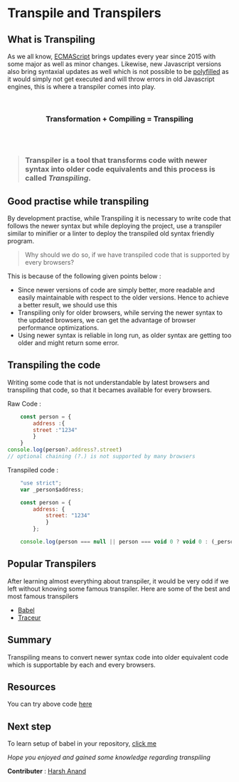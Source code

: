 # Transpile and Transpilers

## What is Transpiling
As we all know, [ECMAScript](../ECMAScript/README.md) brings updates every year since 2015 with some major as well as minor changes. Likewise, new Javascript versions also bring syntaxial updates as well which is not possible to be [polyfilled](../Polyfills/README.md) as it would simply not get executed and will throw errors in old Javascript engines, this is where a transpiler comes into play.

<br>

  ### <p align=center>Transformation + Compiling = Transpiling</p>
  
<br>
<br>

> ### **Transpiler is a tool that transforms code with newer syntax into older code equivalents and this process is called *Transpiling*.**

## Good practise while transpiling

By development practise, while Transpiling it is necessary to write code that follows the newer syntax but while deploying the project, use a transpiler similar to minifier or a linter to deploy the transpiled old syntax friendly program.

> Why should we do so, if we have transpiled code that is supported by every browsers?

This is because of the following given points below : 
*  Since newer versions of code are simply better, more readable and easily maintainable with respect to the older versions. Hence to achieve a better result, we should use this
* Transpiling only for older browsers, while serving the newer syntax to the updated browsers, we can get the advantage of browser performance optimizations.
* Using newer syntax is reliable in long run, as older syntax are getting too older and might return some error.

## Transpiling the code

Writing some code that is not understandable by latest browsers and transpiling that code, so that it becames available for every browsers.

Raw Code :

```js
    const person = {
        address :{
  	    street :"1234"
        }
    }
console.log(person?.address?.street)
// optional chaining (?.) is not supported by many browsers
```

Transpiled code :

```js
    "use strict";
    var _person$address;

    const person = {
        address: {
            street: "1234"
            }
        };

    console.log(person === null || person === void 0 ? void 0 : (_person$address = person.address) === null || _person$address === void 0 ? void 0 : _person$address.street);
```

## Popular Transpilers

After learning almost everything about transpiler, it would be very odd if we left without knowing some famous transpiler. Here are some of the best and most famous transpilers
* [Babel](https://babeljs.io/)
* [Traceur](https://github.com/google/traceur-compiler)

## Summary  

Transpiling means to convert newer syntax code into older equivalent code which is supportable by each and every browsers.

## Resources
You can try above code [here](https://babeljs.io/repl#?browsers=defaults%2C%20not%20ie%2011%2C%20not%20ie_mob%2011&build=&builtIns=false&corejs=3.6&spec=false&loose=false&code_lz=Q&debug=false&forceAllTransforms=false&shippedProposals=false&circleciRepo=&evaluate=false&fileSize=false&timeTravel=false&sourceType=module&lineWrap=true&presets=env%2Creact%2Cstage-2&prettier=false&targets=&version=7.15.8&externalPlugins=&assumptions=%7B%7D)

## Next step
To learn setup of babel in your repository, [click me](../Babel/README.md)


*Hope you enjoyed and gained some knowledge regarding transpiling*

__Contributer__ : [Harsh Anand](https://github.com/its-me-Harsh-Anand)